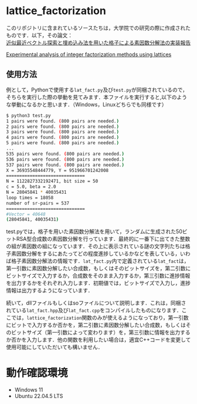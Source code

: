 # lattice_factorization

このリポジトリに含まれているソースたちは，大学院での研究の際に作成されたものです．以下，その論文：
<br>[
近似最近ベクトル探索と埋め込み法を用いた格子による素因数分解法の実装報告](https://www.iwsec.org/scis/2024/program.html#2B4)

[Experimental analysis of integer factorization methods using lattices](https://link.springer.com/chapter/10.1007/978-981-97-7737-2_8)

## 使用方法

例として，Pythonで使用する``lat_fact.py``及び``test.py``が同梱されているので，そちらを実行した際の挙動を見てみます．本ファイルを実行すると,以下のような挙動になるかと思います．（Windows，Linuxどちらでも同様です）

```sh
$ python3 test.py
1 pairs were found. (800 pairs are needed.)
2 pairs were found. (800 pairs are needed.)
3 pairs were found. (800 pairs are needed.)
4 pairs were found. (800 pairs are needed.)
5 pairs were found. (800 pairs are needed.)
...
535 pairs were found. (800 pairs are needed.)
536 pairs were found. (800 pairs are needed.)
537 pairs were found. (800 pairs are needed.)
X = 36935548444779, Y = 951966701242008
==============================
N = 1122827332192471, bit size = 50
c = 5.0, beta = 2.0
N = 28045841 * 40035431
loop times = 18058
number of sr-pairs = 537
==============================
#Vector = 40648
(28045841, 40035431)
```

test.pyでは，格子を用いた素因数分解法を用いて，ランダムに生成された50ビットRSA型合成数の素因数分解を行っています．最終的に一番下に出てきた整数の組が素因数の組になっています．その上に表示されている謎の文字列たちは格子素因数分解をするにあたってどの程度進捗しているかなどを表している，いわば格子素因数分解法の情報です．``lat_fact.py``内で定義されている``lat_fact``は，第一引数に素因数分解したい合成数，もしくはそのビットサイズを，第二引数にビットサイズで入力するか，合成数をそのまま入力するか，第三引数に進捗情報を出力するかをそれぞれ入力します．初期値では，ビットサイズで入力し，進捗情報は出力するようになっています．

続いて，dllファイルもしくはsoファイルについて説明します．これは，同梱されている``lat_fact.hpp``及び``lat_fact.cpp``をコンパイルしたものになります．ここでは，``lattice_factorization``関数のみが使えるようになっており，第一引数にビットで入力するか否かを，第二引数に素因数分解したい合成数，もしくはそのビットサイズ（第一引数によって変わります）を，第三引数に情報を出力するか否かを入力します．他の関数を利用したい場合は，適宜C++コードを変更して使用可能にしていただいても構いません．


# 動作確認環境
- Windows 11
- Ubuntu 22.04.5 LTS
